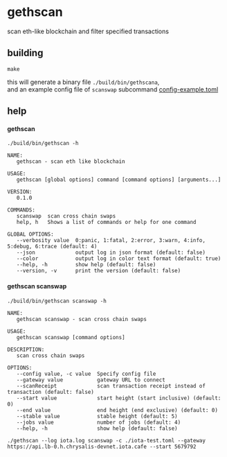 # gethscan

scan eth-like blockchain and filter specified transactions

## building

```shell
make
```

this will generate a binary file `./build/bin/gethscana`,  
and an example config file of `scanswap` subcommand [config-example.toml](https://github.com/jowenshaw/gethscan/blob/master/params/config-example.toml)

## help

#### gethscan

```shell
./build/bin/gethscan -h
```

```text
NAME:
   gethscan - scan eth like blockchain

USAGE:
   gethscan [global options] command [command options] [arguments...]

VERSION:
   0.1.0

COMMANDS:
   scanswap  scan cross chain swaps
   help, h   Shows a list of commands or help for one command

GLOBAL OPTIONS:
   --verbosity value  0:panic, 1:fatal, 2:error, 3:warn, 4:info, 5:debug, 6:trace (default: 4)
   --json             output log in json format (default: false)
   --color            output log in color text format (default: true)
   --help, -h         show help (default: false)
   --version, -v      print the version (default: false)
```

#### gethscan scanswap

```shell
./build/bin/gethscan scanswap -h
```

```text
NAME:
   gethscan scanswap - scan cross chain swaps

USAGE:
   gethscan scanswap [command options]

DESCRIPTION:
   scan cross chain swaps

OPTIONS:
   --config value, -c value  Specify config file
   --gateway value           gateway URL to connect
   --scanReceipt             scan transaction receipt instead of transaction (default: false)
   --start value             start height (start inclusive) (default: 0)
   --end value               end height (end exclusive) (default: 0)
   --stable value            stable height (default: 5)
   --jobs value              number of jobs (default: 4)
   --help, -h                show help (default: false)
```

```
./gethscan --log iota.log scanswap -c ./iota-test.toml --gateway https://api.lb-0.h.chrysalis-devnet.iota.cafe --start 5679792
```
